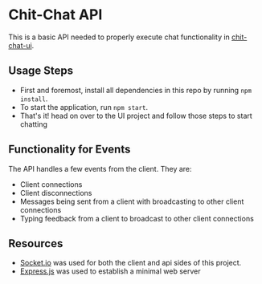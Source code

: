 # Chit-Chat API
This is a basic API needed to properly execute chat functionality in [chit-chat-ui](https://gitlab.com/william.andrade/chit-chat-ui).

## Usage Steps 

* First and foremost, install all dependencies in this repo by running `npm install`.
* To start the application, run `npm start`.
* That's it! head on over to the UI project and follow those steps to start chatting

## Functionality for Events

The API handles a few events from the client. They are: 
- Client connections
- Client disconnections
- Messages being sent from a client with broadcasting to other client connections
- Typing feedback from a client to broadcast to other client connections


## Resources

* [Socket.io](https://socket.io/docs/) was used for both the client and api sides of this project.
* [Express.js](https://expressjs.com/) was used to establish a minimal web server
